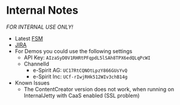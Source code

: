 # Internal Notes
_FOR INTERNAL USE ONLY!_

* Latest [FSM](https://pmci.e-spirit.de/browse/PSSOLUTIONS-PSSOLYTTB/latestSuccessful/artifact)
* [JIRA](https://projects.e-spirit.de/projects/PSYOUINT)
* For Demos you could use the following settings
  * API Key: `AIzaSyD0V1RHRtPFqpdL5lSAh8TPX6edQLqPcWI`
  * ChannelId
    * e-Spirit AG: `UC17RtCQNOtLpzY866GUsYvQ`
    * e-Spirit Inc: `UCf-rIwjRHk512WIv3chB14g`
* Known Issues
  * The ContentCreator version does not work, when running on InternalJetty with CaaS enabled (SSL problem)